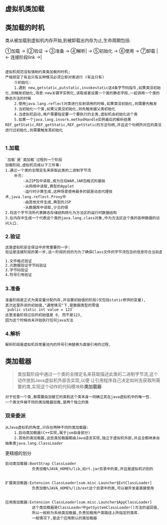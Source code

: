 ## 虚拟机类加载

## 类加载的时机

类从被加载到虚拟机内存开始,到被卸载出内存为止,生命周期包括:

①加载  ->  |②验证  ->  ③准备  ->  ④解析|  ->  ⑤初始化 ->  ⑥使用  ->  ⑦卸载
            |←       连接阶段link       →|  
            
```text

虚拟机规范没有强制约束类加载的时机;
严格规定了有且只有五种情况必须立即对类进行 (有且只有)
    ⑤初始化:
    1.遇到 new,getstatic,putstatic,invokestatic这4条字节码指令,如果类没初始化,则触发初始化,场景:new关键字实例化,读取或者设置一个类的静态字段,一起调用一个类的静态方法的时候
    2.使用java.lang.reflect对类进行反射调用的时候,如果类没初始化,则需要先触发
    3.当初始化一个类,如果父类没初始化,则先触发器父类初始化
    4.当虚拟机启动,用户需要指定要一个要执行的主类,虚拟机会初始化这个类
    5.如果一个java.lang.invork.methodHandle实例最后的解析结果REF_getStatic,REF_getStatic,REF_getStatic的方法句柄,并且这个句柄所对应的类没进行过初始化,则需要触发其初始化
  
```

### 1.加载
```text
`加载`是`类加载`过程的一个阶段
加载阶段,虚拟机完成以下三件事:
1.通过一个类的全限定名来获取此类的二进制字节流
    补充:
        -从ZIP包中读取,成为日后WAR,JAR包格式的基础
        -从网络中读取,典型的Applet
        -运行时计算生成,这种场景使用最多的就是动态代理技术,java.lang.reflect.Proxy中
        -由其他文件生成,典型的JSP
        -从数据库中读取,少见的很
2.将这个字节流所代表静态存储结构转化为方法区的运行时数据结构
3.在内存中生成一个代表这个类的java.lang.class对象,作为方法区这个类的各种数据的访问入口.
```


### 2.验证
```txt
这是虚拟机安全保证中非常重要的一步:
验证是连接阶段的第一步,这一阶段的目的为为了确保Class文件的字节流包含的信息符合当前虚拟机的要求,并不会危害虚拟机的安全

1.文件格式验证
2.元数据验证字节码验证
3.字节码验证
4.符号引用验证
```

### 3.准备
```text
准备阶段是正式为类变量分配内存,并设置初始值的阶段(仅包括static修饰的变量),
其次这里所说的初始值,"通常情况"下,是数据类型的零值
`public static int value = 123`
这里准备阶段过后的初始值是 0, 而不是123,
因为这个时候尚未开始执行任何java方法
```
### 4.解析
```txt
解析阶段是虚拟机将常量池内的符号引用替换为直接引用的过程,
```

## 类加载器
> 类加载阶段中通过一个类的全限定名来获取描述此类的二进制字节流,这个动作放到Java虚拟机外部去实现,以便
> 让引用程序自己决定如何去获取所需要的类,实现这个动作的代码模块称**类加载器**
```text
对于任意一个类,都需要由加载它的类和这个类本身一同确立其在java虚拟机中的唯一性.
一个类文件被不同的类加载器加载,是两个独立的类

```

### 双亲委派
```text
从Java虚拟机的角度,只存在两种不同的类加载器:   
    1.启动类加载器(C++实现,属于jvm自身部分)    
    2.其他的类加载器,这些类加载器都由Java语言实现,独立于虚拟机外部,并且全都继承自抽象类java.lang.ClassLoader
```
更精细的划分
```text
启动类加载器:BootStrap ClassLoader                                      
            负责加载%JAVA_HOME%/lib,如rt.jar目录中的类,并且是虚拟机识别的
            
            
扩展类加载器:Extension ClassLoader[sum.misc.Launcher$ExtClassLoader]    
            负责加载%JAVA_HOME%/lib/ext这个目录中的类,可以被开发者直接使用
            
            
应用类加载器:Extension ClassLoader[sum.misc.Launcher$AppClassLoader]    
            这个类加载器是ClassLoader中getSystemClassLoader()方法的返回值,
            所以一般称为系统类加载器,负责加载用户类路径上所指定的类库.
            一般情况下,是这个应用默认的类加载器

```
